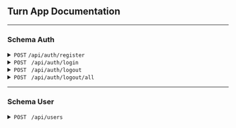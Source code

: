 ## Turn App Documentation

---

### Schema Auth

<details>
 <summary>
 <code>POST</code>  <code>/api/auth/register</code></summary>

##### Parameters

> | name     | type     | data type | description              |
> | -------- | -------- | --------- | ------------------------ |
> | email    | required | string    | Unique email to register |
> | password | required | string    | 6-25 length password     |

##### Responses

> | http code | content-type     | response                                                 |
> | --------- | ---------------- | -------------------------------------------------------- |
> | `201`     | application/json | `{"code":"422","content":"Usuario creado exitosamente"}` |
> | `422`     | application/json | `{"code":"422","message":"Unproccesable data"}`          |
> | `500`     | application/json | `{"code":"500","message":"Unkonown server error"}`       |

##### Example Axios

> ```javascript
> axios({
>   method: "post",
>   url: "/api/auth/register",
>   data: { email: "email@example.com", password: "password1234" },
> });
> ```

</details>

<details>
<summary><code>POST </code> <code>/api/auth/login</code> </summary>
##### Parameters

> | name     | type     | data type | description              |
> | -------- | -------- | --------- | ------------------------ |
> | email    | required | string    | Unique email to register |
> | password | required | string    | 6-25 length password     |

##### Responses

> | http code | content-type     | response                                           |
> | --------- | ---------------- | -------------------------------------------------- |
> | `200`     | application/json | `{"code":"200","content": auth: object}`           |
> | `422`     | application/json | `{"code":"422","message":"Unproccesable data"}`    |
> | `500`     | application/json | `{"code":"500","message":"Unkonown server error"}` |

##### Example Axios

> ```javascript
> axios({
>   method: "post",
>   url: "/api/auth/login",
>   data: { email: "email@example.com", password: "password1234" },
> });
> ```

</details>
<details>

<summary><code>POST </code> <code>/api/auth/logout</code> </summary>

##### Headers

> | name          | type     | data type    | description           |
> | ------------- | -------- | ------------ | --------------------- |
> | Authorization | required | Bearer Token | Token provided by api |

##### Parameters

> NONE

##### Responses

> | http code | content-type     | response                                                  |
> | --------- | ---------------- | --------------------------------------------------------- |
> | `200`     | application/json | `{"code":"200","content": "Sesión cerrada exitosamente"}` |
> | `500`     | application/json | `{"code":"500","message":"Unkonown server error"}`        |

##### Example Axios

> ```javascript
> axios({
>   method: "post",
>   headers: {Authorization: `Bearer ${token}`}
>   url: "/api/auth/logout",
> });
> ```

</details>
<details>

<summary><code>POST </code> <code>/api/auth/logout/all</code> </summary>

##### Headers

> | name          | type     | data type    | description           |
> | ------------- | -------- | ------------ | --------------------- |
> | Authorization | required | Bearer Token | Token provided by api |

##### Parameters

> NONE

##### Responses

> | http code | content-type     | response                                                        |
> | --------- | ---------------- | --------------------------------------------------------------- |
> | `200`     | application/json | `{"code":"200","content": "Se han cerrado todas las sesiones"}` |
> | `500`     | application/json | `{"code":"500","message":"Unkonown server error"}`              |

##### Example Axios

> ```javascript
> axios({
>   method: "post",
>   headers: {Authorization: `Bearer ${token}`}
>   url: "/api/auth/logout/all",
> });
> ```

</details>

---

### Schema User

<details>

<summary><code>POST </code> <code>/api/users</code> </summary>

##### Headers

> | name          | type     | data type    | description           |
> | ------------- | -------- | ------------ | --------------------- |
> | Authorization | required | Bearer Token | Token provided by api |

##### Parameters

> | name     | type     | data type | description              |
> | -------- | -------- | --------- | ------------------------ |
> | name     | required | string    | First name for user      |
> | lastname | required | string    | Last name for user       |
> | phone    | required | string    | Phone number             |
> | address  | required | string    | Complete address details |

##### Responses

> | http code | content-type     | response                                           |
> | --------- | ---------------- | -------------------------------------------------- |
> | `201`     | application/json | `{"code":"201","content": newUser (object)}`       |
> | `422`     | application/json | `{"code":"422","content": "Unproccesable data"}`   |
> | `500`     | application/json | `{"code":"500","message":"Unkonown server error"}` |

##### Example Axios

> ```javascript
> axios({
>   method: "post",
>   headers: {Authorization: `Bearer ${token}`}
>   url: "/api/auth/logout/all",
>   data: {
>        name: "John",
>        lastname: "Doe",
>        phone:"(809) 765-4321",
>        address: "2310 Fifth Avenue, Bronx, New York"
>        }
> });
> ```

</details>
